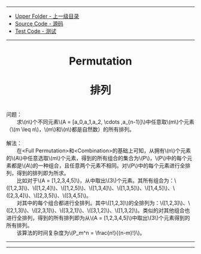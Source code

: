 <script type="text/javascript" async src="//cdn.bootcss.com/mathjax/2.7.0/MathJax.js?config=TeX-AMS-MML_HTMLorMML"></script>
<script type="text/javascript" async src="https://cdnjs.cloudflare.com/ajax/libs/mathjax/2.7.1/MathJax.js?config=TeX-MML-AM_CHTML"></script>

--------
* [Upper Folder - 上一级目录](../)
* [Source Code - 源码](https://github.com/zhaochenyou/Way-to-Algorithm/blob/master/src/CombinatorialMathematics/FullPermutation.hpp)
* [Test Code - 测试](https://github.com/zhaochenyou/Way-to-Algorithm/blob/master/src/CombinatorialMathematics/FullPermutation.cpp)

--------

<div>
<h1 align="center">Permutation</h1>
<h1 align="center">排列</h1>
<br>
问题： <br>
&emsp;&emsp;求\(n\)个不同元素\(A = [a_0,a_1,a_2, \cdots ,a_{n-1}]\)中任意取\(m\)个元素（\(m \leq n\)，\(m\)和\(n\)都是自然数）的所有排列。 <br>
<br>
解法： <br>
&emsp;&emsp;在&lt;Full Permutation&gt;和&lt;Combination&gt;的基础上可知，从拥有\(n\)个元素的\(A\)中任意选取\(m\)个元素，得到的所有组合的集合为\(P\)，\(P\)中的每个元素都是\(A\)的一种组合，且任意两个元素不相同。对\(P\)中的每个元素进行全排列，得到的排列即为所求。 <br>
&emsp;&emsp;比如对于\(A = [1,2,3,4,5]\)，从中取出\(3\)个元素。其所有组合为：\([1,2,3]\)、\([1,2,4]\)、\([1,2,5]\)、\([1,3,4]\)、\([1,3,5]\)、\([1,4,5]\)、\([2,3,4]\)、\([2,3,5]\)、\([3,4,5]\)。 <br>
&emsp;&emsp;对其中的每个组合都进行全排列。其中\([1,2,3]\)的全排列为：\([1,2,3]\)、\([2,1,3]\)、\([2,3,1]\)、\([3,2,1]\)、\([3,1,2]\)、\([1,3,2]\)。类似的对其他组合也进行全排列，得到的所有排列即为从\(A = [1,2,3,4,5]\)中取出\(3\)个元素得到的所有排列。 <br>
&emsp;&emsp;该算法的时间复杂度为\(P_m^n = \frac{n!}{(n-m)!}\)。 <br>
</div>

--------
--------
